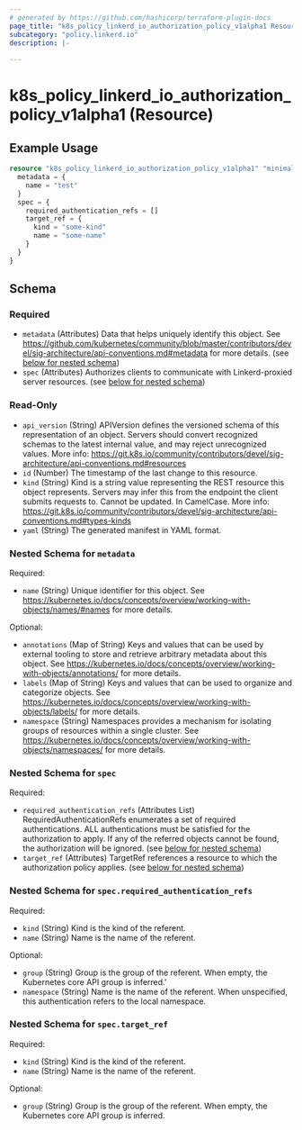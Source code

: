 ```yaml
---
# generated by https://github.com/hashicorp/terraform-plugin-docs
page_title: "k8s_policy_linkerd_io_authorization_policy_v1alpha1 Resource - terraform-provider-k8s"
subcategory: "policy.linkerd.io"
description: |-
  
---
```


# k8s_policy_linkerd_io_authorization_policy_v1alpha1 (Resource)



## Example Usage

```terraform
resource "k8s_policy_linkerd_io_authorization_policy_v1alpha1" "minimal" {
  metadata = {
    name = "test"
  }
  spec = {
    required_authentication_refs = []
    target_ref = {
      kind = "some-kind"
      name = "some-name"
    }
  }
}
```

<!-- schema generated by tfplugindocs -->
## Schema

### Required

- `metadata` (Attributes) Data that helps uniquely identify this object. See https://github.com/kubernetes/community/blob/master/contributors/devel/sig-architecture/api-conventions.md#metadata for more details. (see [below for nested schema](#nestedatt--metadata))
- `spec` (Attributes) Authorizes clients to communicate with Linkerd-proxied server resources. (see [below for nested schema](#nestedatt--spec))

### Read-Only

- `api_version` (String) APIVersion defines the versioned schema of this representation of an object. Servers should convert recognized schemas to the latest internal value, and may reject unrecognized values. More info: https://git.k8s.io/community/contributors/devel/sig-architecture/api-conventions.md#resources
- `id` (Number) The timestamp of the last change to this resource.
- `kind` (String) Kind is a string value representing the REST resource this object represents. Servers may infer this from the endpoint the client submits requests to. Cannot be updated. In CamelCase. More info: https://git.k8s.io/community/contributors/devel/sig-architecture/api-conventions.md#types-kinds
- `yaml` (String) The generated manifest in YAML format.

<a id="nestedatt--metadata"></a>
### Nested Schema for `metadata`

Required:

- `name` (String) Unique identifier for this object. See https://kubernetes.io/docs/concepts/overview/working-with-objects/names/#names for more details.

Optional:

- `annotations` (Map of String) Keys and values that can be used by external tooling to store and retrieve arbitrary metadata about this object. See https://kubernetes.io/docs/concepts/overview/working-with-objects/annotations/ for more details.
- `labels` (Map of String) Keys and values that can be used to organize and categorize objects. See https://kubernetes.io/docs/concepts/overview/working-with-objects/labels/ for more details.
- `namespace` (String) Namespaces provides a mechanism for isolating groups of resources within a single cluster. See https://kubernetes.io/docs/concepts/overview/working-with-objects/namespaces/ for more details.


<a id="nestedatt--spec"></a>
### Nested Schema for `spec`

Required:

- `required_authentication_refs` (Attributes List) RequiredAuthenticationRefs enumerates a set of required authentications. ALL authentications must be satisfied for the authorization to apply. If any of the referred objects cannot be found, the authorization will be ignored. (see [below for nested schema](#nestedatt--spec--required_authentication_refs))
- `target_ref` (Attributes) TargetRef references a resource to which the authorization policy applies. (see [below for nested schema](#nestedatt--spec--target_ref))

<a id="nestedatt--spec--required_authentication_refs"></a>
### Nested Schema for `spec.required_authentication_refs`

Required:

- `kind` (String) Kind is the kind of the referent.
- `name` (String) Name is the name of the referent.

Optional:

- `group` (String) Group is the group of the referent. When empty, the Kubernetes core API group is inferred.'
- `namespace` (String) Name is the name of the referent. When unspecified, this authentication refers to the local namespace.


<a id="nestedatt--spec--target_ref"></a>
### Nested Schema for `spec.target_ref`

Required:

- `kind` (String) Kind is the kind of the referent.
- `name` (String) Name is the name of the referent.

Optional:

- `group` (String) Group is the group of the referent. When empty, the Kubernetes core API group is inferred.


